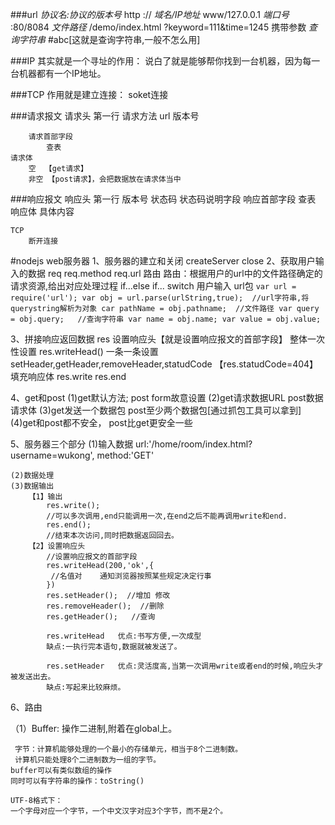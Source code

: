 ###url
*协议名:协议的版本号*   http
        ://
*域名/IP地址*    www/127.0.0.1
*端口号*    :80/8084
*文件路径*    /demo/index.html
        ?keyword=111&time=1245     携带参数
*查询字符串*      #abc[这就是查询字符串,一般不怎么用]

###IP
其实就是一个寻址的作用：
    说白了就是能够帮你找到一台机器，因为每一台机器都有一个IP地址。

###TCP
作用就是建立连接：
   soket连接

###请求报文
    请求头
        第一行
            请求方法
            url
            版本号

        请求首部字段
            查表
    请求体
        空  【get请求】
        非空 【post请求】，会把数据放在请求体当中

###响应报文
    响应头
        第一行
            版本号
            状态码
            状态码说明字段
        响应首部字段
            查表
    响应体
        具体内容

    TCP
        断开连接   


#nodejs web服务器
1、服务器的建立和关闭
    createServer
    close
2、获取用户输入的数据
    req
        req.method
        req.url
            路由
                路由：根据用户的url中的文件路径确定的请求资源,给出对应处理过程
                if...else if...
                switch
            用户输入
                url包
                ```
                var url = require('url');
                var obj = url.parse(urlString,true);  //url字符串,将querystring解析为对象
                car pathName = obj.pathname;  //文件路径
                var query = obj.query;   //查询字符串
                var name = obj.name;
                var value = obj.value;
                ```

3、拼接响应返回数据
    res
        设置响应头【就是设置响应报文的首部字段】
            整体一次性设置
                res.writeHead()
            一条一条设置
                setHeader,getHeader,removeHeader,statudCode
                【res.statudCode=404】
        填充响应体
            res.write
            res.end

4、get和post
    (1)get默认方法;   post form故意设置
    (2)get请求数据URL    post数据请求体
    (3)get发送一个数据包   post至少两个数据包[通过抓包工具可以拿到]
    (4)get和post都不安全， post比get更安全一些

5、服务器三个部分
    (1)输入数据
    url:'/home/room/index.html?username=wukong',
    method:'GET'
    
    (2)数据处理
    (3)数据输出
        【1】输出
            res.write(); 
            //可以多次调用,end只能调用一次,在end之后不能再调用write和end.
            res.end();
            //结束本次访问,同时把数据返回回去。
        【2】设置响应头
            //设置响应报文的首部字段
            res.writeHead(200,'ok',{
             //名值对    通知浏览器按照某些规定决定行事   
            }) 
            res.setHeader();  //增加 修改
            res.removeHeader();  //删除
            res.getHeader();   //查询

            res.writeHead   优点:书写方便,一次成型
            缺点:一执行完本语句,数据就被发送了。

            res.setHeader   优点:灵活度高,当第一次调用write或者end的时候,响应头才被发送出去。
            缺点:写起来比较麻烦。

6、路由


（1）Buffer:
     操作二进制,附着在global上。

     字节：计算机能够处理的一个最小的存储单元，相当于8个二进制数。
     计算机只能处理8个二进制数为一组的字节。
    buffer可以有类似数组的操作
    同时可以有字符串的操作：toString()

    UTF-8格式下：
    一个字母对应一个字节，一个中文汉字对应3个字节，而不是2个。



